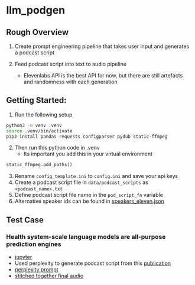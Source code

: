 # llm_podgen


## Rough Overview
1. Create prompt engineering pipeline that takes user input and generates a podcast script

1. Feed podcast script into text to audio pipeline
    - Elevenlabs API is the best API for now, but there are still artefacts and randomness with each generation



## Getting Started:
1. Run the following setup 
```bash
python3 -m venv .venv
source .venv/bin/activate
pip3 install pandas requests configparser pydub static-ffmpeg
```

2. Then run this python code in .venv
    - Its important you add this in your virtual environment
```python
static_ffmpeg.add_paths()
```

3. Rename `config_template.ini` to `config.ini` and save your api keys
1. Create a podcast script file in `data/podcast_scripts` as `<podcast_name>.txt`
1. Define podcast script file name in the `pod_script_fn` variable
1. Alternative speaker ids can be found in [speakers_eleven.json](data/json/speakers_eleven.json)





## Test Case
### Health system-scale language models are all-purpose prediction engines
- [jupyter](eleven_tts.ipynb)
- Used perplexity to generate podcast script from this [publication](https://www.nature.com/articles/s41586-023-06160-y)
- [perplexity prompt](https://www.perplexity.ai/search/Write-a-podcast-MFZdS.0wRaWQBLGwQD6_8g?s=c)
- [stitched together final audio](output/audio_combined/lavender_jiang/lavender_jiang_output_audio.mp3?raw=true)




